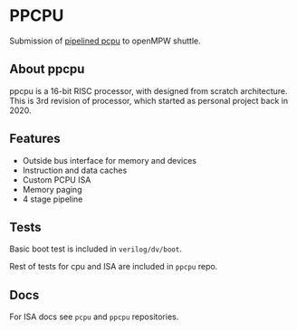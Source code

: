 # PPCPU

Submission of [pipelined pcpu](https://github.com/piotro888/ppcpu) to openMPW shuttle.

## About ppcpu

ppcpu is a 16-bit RISC processor, with designed from scratch architecture. This is 3rd revision of processor, which started as personal project back in 2020.

## Features
* Outside bus interface for memory and devices
* Instruction and data caches
* Custom PCPU ISA
* Memory paging
* 4 stage pipeline


## Tests

Basic boot test is included in `verilog/dv/boot`.

Rest of tests for cpu and ISA are included in `ppcpu` repo.

## Docs

For ISA docs see `pcpu` and `ppcpu` repositories. 
